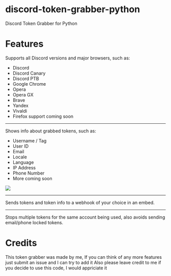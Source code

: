 # discord-token-grabber-python
Discord Token Grabber for Python

# Features

Supports all Discord versions and major browsers, such as:
- Discord
- Discord Canary
- Discord PTB
- Google Chrome
- Opera
- Opera GX
- Brave
- Yandex
- Vivaldi
- Firefox support coming soon

------------

Shows info about grabbed tokens, such as:
- Username / Tag
- User ID
- Email
- Locale
- Language
- IP Address
- Phone Number
- More coming soon

![](https://media.discordapp.net/attachments/852275868939190275/853717280180142120/unknown.png)

------------

Sends tokens and token info to a webhook of your choice in an embed.

------------


Stops multiple tokens for the same account being used, also avoids sending email/phone locked tokens.
# Credits
This token grabber was made by me, If you can think of any more features just submit an issue and I can try to add it
Also please leave credit to me if you decide to use this code, I would appriciate it
